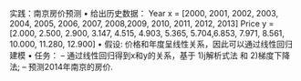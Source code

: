 ﻿实践：南京房价预测
• 给出历史数据：
	Year x = [2000, 2001, 2002, 2003, 2004, 2005, 2006, 2007, 2008,2009, 2010, 2011, 2012, 2013]
	Price y = [2.000, 2.500, 2.900, 3.147, 4.515, 4.903, 5.365, 5.704,6.853, 7.971, 8.561, 10.000, 11.280, 12.900]
• 假设: 
	价格和年度呈线性关系，因此可以通过线性回归建模
• 任务：
	– 通过线性回归得到x和y的关系，基于 1)j解析式法 和 2)梯度下降法;
	– 预测2014年南京的房价.
